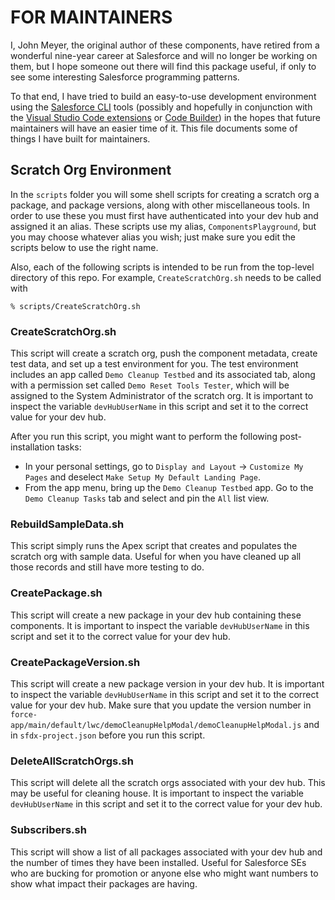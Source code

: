 # FOR MAINTAINERS

I, John Meyer, the original author of these components, have retired from a wonderful nine-year career at Salesforce and will no longer be working on them, but I hope someone out there will find this package useful, if only to see some interesting Salesforce programming patterns.

To that end, I have tried to build an easy-to-use development environment using the [Salesforce CLI](https://developer.salesforce.com/tools/salesforcecli) tools (possibly and hopefully in conjunction with the [Visual Studio Code extensions](https://developer.salesforce.com/tools/vscode/en/vscode-desktop/desktop-intro) or [Code Builder](https://developer.salesforce.com/tools/vscode/en/codebuilder/about)) in the hopes that future maintainers will have an easier time of it. This file documents some of things I have built for maintainers.

## Scratch Org Environment

In the `scripts` folder you will some shell scripts for creating a scratch org a package, and package versions, along with other miscellaneous tools. In order to use these you must first have authenticated into your dev hub and assigned it an alias. These scripts use my alias, `ComponentsPlayground`, but you may choose whatever alias you wish; just make sure you edit the scripts below to use the right name.

Also, each of the following scripts is intended to be run from the top-level directory of this repo. For example, `CreateScratchOrg.sh` needs to be called with
```
% scripts/CreateScratchOrg.sh
```

### CreateScratchOrg.sh

This script will create a scratch org, push the component metadata, create test data, and set up a test environment for you. The test environment includes an app called `Demo Cleanup Testbed` and its associated tab, along with a permission set called `Demo Reset Tools Tester`, which will be assigned to the System Administrator of the scratch org. It is important to inspect the variable `devHubUserName` in this script and set it to the correct value for your dev hub.

After you run this script, you might want to perform the following post-installation tasks:
-   In your personal settings, go to `Display and Layout` -> `Customize My Pages` and deselect `Make Setup My Default Landing Page`.
-   From the app menu, bring up the `Demo Cleanup Testbed` app. Go to the `Demo Cleanup Tasks` tab and select and pin the `All` list view.

### RebuildSampleData.sh

This script simply runs the Apex script that creates and populates the scratch org with sample data. Useful for when you have cleaned up all those records and still have more testing to do.

### CreatePackage.sh

This script will create a new package in your dev hub containing these components. It is important to inspect the variable `devHubUserName` in this script and set it to the correct value for your dev hub.

### CreatePackageVersion.sh

This script will create a new package version in your dev hub. It is important to inspect the variable `devHubUserName` in this script and set it to the correct value for your dev hub. Make sure that you update the version number in `force-app/main/default/lwc/demoCleanupHelpModal/demoCleanupHelpModal.js` and in `sfdx-project.json` before you run this script.

### DeleteAllScratchOrgs.sh

This script will delete all the scratch orgs associated with your dev hub. This may be useful for cleaning house. It is important to inspect the variable `devHubUserName` in this script and set it to the correct value for your dev hub.

### Subscribers.sh

This script will show a list of all packages associated with your dev hub and the number of times they have been installed. Useful for Salesforce SEs who are bucking for promotion or anyone else who might want numbers to show what impact their packages are having.